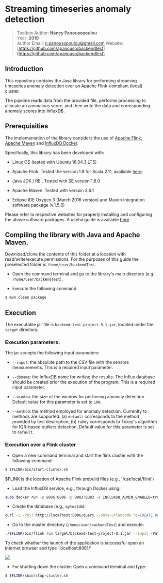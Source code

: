 # Streaming timeseries anomaly detection

> Toolbox Author: **Nancy Panousopoulou**  
> Year: **2019**   
> Author Email: [n.panousopoulou@gmail.com](mailto:n.panousopoulou@gmail.com)
> Website: [https://github.com/apanouso/backendtest](https://github.com/apanouso/backendtest)  


## Introduction

This repository contains the Java library for performing streaming timeseries anomaly detection over an Apache Flink-compliant (local) cluster.


The pipeline reads data from the provided file, performs processing to allocate an anomalous score, and then write the data  and corresponding anomaly scores into InfluxDB.  



## Prerequisities

The implementation of the library considers the use of [Apache Flink](https://flink.apache.org), [Apache Maven](https://maven.apache.org) and [InfluxDB Docker](https://hub.docker.com/_/influxdb). 

Specifically, this library has been developed with:

* Linux OS (tested with Ubuntu 16.04.3 LTS) 

* Apache Flink. Tested the version 1.8  for Scala 2.11, available [here](https://flink.apache.org/downloads.html).

* Java JDK / RE . Tested with SE version 1.8.0

* Apache Maven. Tested with version 3.6.1

* Eclipse IDE Oxygen 3 (March 2018 version) and Maven integration software package (v.1.5.0)

Please refer to respective websites for properly installing and configuring the above software packages. A useful guide is available [here](https://ci.apache.org/projects/flink/flink-docs-release-1.8/tutorials/datastream_api.html)

## Compiling the library with Java and Apache Maven.

Download/clone the contents of this folder at a location with read/write/execute permissions. For the purposes of this guide the preselected folder is `/home/user/backendTest`.

* Open the command terminal and go to the library's main directory (e.g. `/home/user/backendTest`).

* Execute the following command:
```bash
$ mvn clean package
```

## Execution

The executable jar file is `backend-test-project-0.1.jar`, located under the `target` directory. 

### Execution parameters.

The jar accepts the following input parameters:

* `--input`: the absolute path to the CSV file with the sensors measurements. This is a required input parameter.

* `--dbname`: the InfluxDB name for writing the results. The Influx database should be created prior the execution of the program. This is a required input parameter.

* `--window`: the size of the window for perfoming anomaly detection. Default value for this parameter is set to `100`.

* `--method`: the method employed for anomaly detection. Currenlty to methods are supported: (a) `default` corresponds to the method provided by test description, (b) `tukey` corresponds to Tukey's algorithm for IQR-based outliers detection. Default value for this parameter is set to `default`.


### 	Execution over a Flink cluster

* Open a new command terminal and start the flink cluster with the following command:
```bash
$ $FLINK/bin/start-cluster.sh
```
$FLINK is the location of Apache Flink prebuild files (e.g., '/usr/local/flink')

* Load the InfluxDB service, e.g., through Docker using:

```bash
sudo docker run -p 8086:8086 -p 8083:8083 -e INFLUXDB_ADMIN_ENABLED=true -v $PWD:/var/lib/influxdb influxdb
```

* Create the database (e.g., `mytestdb`): 
```bash
curl -i -POST http://localhost:8086/query --data-urlencode "q=CREATE DATABASE mytestdb"
```

* Go to the master directory (`/home/user/backendTest`) and execute:
```bash
./$FLINK/bin/flink run target/backend-test-project-0.1.jar --input <Path to CSV FILE> --dbname mytestdb --window 100 --method tukey
```



To check whether the launch of the application is successful open an internet browser and type `localhost:8081/'

![](docs/images/spark-cluster/example_cluster.png)


* For shutting down the cluster: Open a command terminal and type:

```bash
$ $FLINK/sbin/stop-cluster.sh
```

